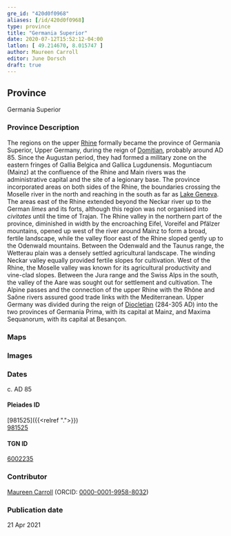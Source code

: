 ```yaml
---
gre_id: "420d0f0968"
aliases: [/id/420d0f0968]
type: province
title: "Germania Superior"
date: 2020-07-12T15:52:12-04:00
latlon: [ 49.214670, 8.015747 ]
author: Maureen Carroll
editor: June Dorsch
draft: true
---
```


## Province

Germania Superior

### Province Description

The regions on the upper [Rhine](dead_link) formally became the province of Germania Superior, Upper Germany, during the reign of [Domitian](dead_link), probably around AD 85. Since the Augustan period, they had formed a military zone on the eastern fringes of Gallia Belgica and Gallica Lugdunensis. Moguntiacum (Mainz) at the confluence of the Rhine and Main rivers was the administrative capital and the site of a legionary base. The province incorporated areas on both sides of the Rhine, the boundaries crossing the Moselle river in the north and reaching in the south as far as [Lake Geneva](dead_link). The areas east of the Rhine extended beyond the Neckar river up to the German *limes* and its forts, although this region was not organised into *civitates* until the time of Trajan. The Rhine valley in the northern part of the province, diminished in width by the encroaching Eifel, Voreifel and Pfälzer mountains, opened up west of the river around Mainz to form a broad, fertile landscape, while the valley floor east of the Rhine sloped gently up to the Odenwald mountains. Between the Odenwald and the Taunus range, the Wetterau plain was a densely settled agricultural landscape. The winding Neckar valley equally provided fertile slopes for cultivation. West of the Rhine, the Moselle valley was known for its agricultural productivity and vine-clad slopes. Between the Jura range and the Swiss Alps in the south, the valley of the Aare was sought out for settlement and cultivation. The Alpine passes and the connection of the upper Rhine with the Rhône and Saône rivers assured good trade links with the Mediterranean. Upper Germany was divided during the reign of [Diocletian](dead_link) (284-305 AD) into the two provinces of Germania Prima, with its capital at Mainz, and Maxima Sequanorum, with its capital at Besançon.

### Maps

<!--
{{< image src="FILENAME" alt="ALT_TEXT" title="CAPTION" >}}
-->

<!--### Plans-->

<!--
{{< image src="FILENAME" alt="ALT_TEXT" title="CAPTION" >}}
-->

### Images

<!--
{{< image src="FILENAME" alt="ALT_TEXT" title="CAPTION" >}}
-->

### Dates

c. AD 85

<!--#### Periodo ID-->

<!-- [PERIODO_ID](https://pleiades.stoa.org/places/PLEIADES_ID) -->

#### Pleiades ID

[981525]({{<relref ".">}}) \
[981525](https://pleiades.stoa.org/places/981525)

#### TGN ID

[6002235](http://vocab.getty.edu/page/tgn/6002235)

### Contributor

[Maureen Carroll](https://www.sheffield.ac.uk/archaeology/our-people/academic-staff/maureen-carroll) (ORCID: [0000-0001-9958-8032](https://orcid.org/0000-0001-9958-8032))

### Publication date


21 Apr 2021

<!--### Related articles-->

<!-- Links to other related articles. Leave blank for now -->